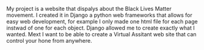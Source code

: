 My project is a website that dispalys about the Black Lives Matter movement. I created it in Django a python web frameworks that allows for easy web development, for example I only made one html file for each page instwad of one for each object. Django allowed me to create exactly what I wanted. Mext I want to be able to create a Virtual Assitant web site that can control your hone from anywhere. 
